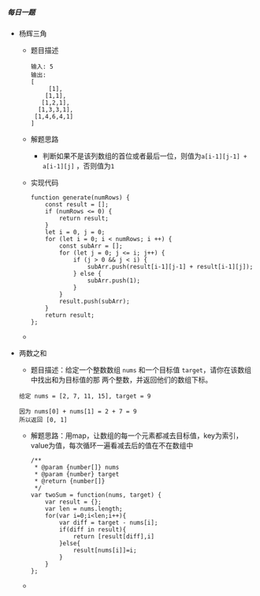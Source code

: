 ##### 每日一题

- 杨辉三角

  - 题目描述

    ```
    输入: 5
    输出:
    [
         [1],
        [1,1],
       [1,2,1],
      [1,3,3,1],
     [1,4,6,4,1]
    ]
    ```

  - 解题思路

    - 判断如果不是该列数组的首位或者最后一位，则值为`a[i-1][j-1] + a[i-1][j]` ，否则值为`1` 

  - 实现代码

    ```
    function generate(numRows) {
        const result = [];
        if (numRows <= 0) {
            return result;
        }
        let i = 0, j = 0;
        for (let i = 0; i < numRows; i ++) {
            const subArr = [];
            for (let j = 0; j <= i; j++) {
                if (j > 0 && j < i) {
                    subArr.push(result[i-1][j-1] + result[i-1][j]);
                } else {
                    subArr.push(1);
                }
            }
            result.push(subArr);
        }
        return result;
    };
    ```

  - 

- 两数之和

  -  题目描述：给定一个整数数组 `nums` 和一个目标值 `target`，请你在该数组中找出和为目标值的那 两个整数，并返回他们的数组下标。 

    ```
    给定 nums = [2, 7, 11, 15], target = 9
    
    因为 nums[0] + nums[1] = 2 + 7 = 9
    所以返回 [0, 1]
    ```

  - 解题思路：用map，让数组的每一个元素都减去目标值，key为索引，value为值，每次循环一遍看减去后的值在不在数组中

    ```
    /**
     * @param {number[]} nums
     * @param {number} target
     * @return {number[]}
     */
    var twoSum = function(nums, target) {
        var result = {};
        var len = nums.length;
        for(var i=0;i<len;i++){
            var diff = target - nums[i];
            if(diff in result){
                return [result[diff],i]
            }else{
                result[nums[i]]=i;
            }
        }
    };
    ```
  - 
